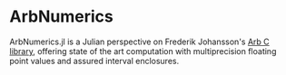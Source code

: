 # ArbNumerics
ArbNumerics.jl is a Julian perspective on Frederik Johansson's [Arb C library](http://arblib.org/), offering state of the art computation with multiprecision floating point values and assured interval enclosures.



